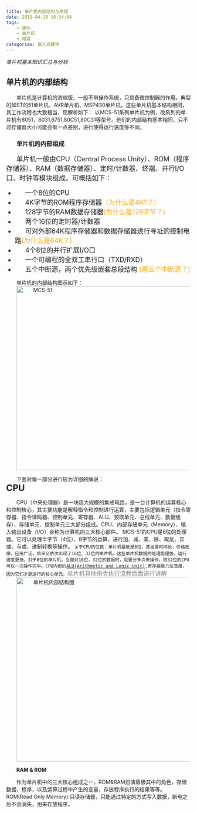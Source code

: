 ```yaml
---
title: 单片机内部结构与原理
date: 2018-04-18 16:34:04
tags: 
    - 硬件
    - 单片机
    - 电路    
categories: 嵌入式硬件
---
```


<cite>单片机基本知识汇总与分析</cite>   
<!--more--> 

 <h2>单片机的内部结构</h2>  
     
<div style="text-indent:2em">        
<p>
单片机是计算机的浓缩版，一般不带操作系统，只具备微控制器的作用。典型的如ST的51单片机、AVR单片机、MSP430单片机。这些单片机基本结构相同，其工作流程也大致相当，现解析如下： 
以MCS-51系列单片机为例，改系列的单片机有8051，8031,8751,80C51,80C31等型号。他们的内部结构基本相同，只不过存储器大小可能会有一点差别，进行使得运行速度等不同。</p>

<h3>单片机的内部组成</h3>    
<p><font size="4">
单片机一般由CPU（Central Process Unity）、ROM（程序存储器）、RAM（数据存储器）、定时/计数器、终端、并行I/O口、时钟等模块组成。可概括如下：  
<ul>
<li>一个8位的CPU</li>   
<li>4K字节的ROM程序存储器<font size="4" color="orange">（为什么是4K?？）</font></li>
<li>128字节的RAM数据存储器<font size="4" color="orange">(为什么是128字节？)</font></li> 
<li>两个16位的定时器/计数器</li>  
<li>可对外部64K程序存储器和数据存储器进行寻址的控制电路<font color="orange">(为什么是64K？)</font></li>    
<li>4个8位的并行扩展I/O口</li>  
<li>一个可编程的全双工串行口（TXD/RXD）</li>  
<li>五个中断源，两个优先级嵌套总段结构 <font color="orange">(哪五个中断源？)</font></li>
</ul>
 </font></p> 

 单片机的内部结构图示如下：
 <img src="http://www.diangon.com/image/portal/201412/07/080230rtrmxrltr3rgmerz.jpg" alt="MCS-51" width="500" heigth="500">     

 下面对每一部分进行较为详细的解说：  
 <b><font size="5">CPU</font></b>
 <p>       
 CPU（中央处理器）是一块超大规模的集成电路，是一台计算机的运算核心和控制核心，其主要功能是解释指令和控制进行运算，主要包括逻辑单元（指令寄存器、指令译码器、控制单元、寄存器、ALU、预取单元、总线单元、数据缓存）、存储单元、控制单元三大部分组成。CPU、内部存储单元（Memory）、输入输出设备（I/O）合称为计算机的三大核心部件。
 MCS-51的CPU是8位的处理器。它可以处理半字节（4位）、8字节的运算，进行加、减、乘、除、取反、异或、与或、进制转换等操作。  
 <code>关于CPU的位数：单片机最低是8位，其发展时间长，价格低廉，应用广泛。后来又依次出现了16位、32位的单片机。这些单片机数据的处理能理强，运行速度更快。对于8位的单片机，当面对16位，32位的数据时，就要分多次来操作，而32位的CPU可以一次操作完毕。CPU内部的<a href="https://baike.baidu.com/item/%E7%AE%97%E6%9C%AF%E9%80%BB%E8%BE%91%E5%8D%95%E5%85%83/8954657?fr=aladdin&fromid=62687&fromtitle=ALU">ALU(Arithmetic and Logic Unit)</a>,寄存器是几位宽度，因为它们才是运行的核心单元。<font color="gray" size="3">单片机具体指令执行流程后面进行讲解</font></code>   
 <img src="http://tse2.mm.bing.net/th?id=OIP.fdAiOxuTSZNGwHuvA3rD8gHaFm&w=300&h=300&p=0&o=5&pid=1.7" alt="单片机内部结构图" width="500" heigth="500"></p>

<b><font soze="5">RAM & ROM</font></b>  
<p>
作为单片机中的三大核心组成之一，ROM&RAM扮演着极其中的角色，存储数据、程序，以及运算过程中产生的变量，存放程序执行的结果等等。  
ROM(Read Only Memory):只读存储器，只能通过特定的方式写入数据，断电之后不会消失，用来存放程序。

</p>





